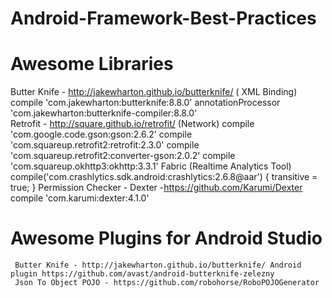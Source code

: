 # Android-Framework-Best-Practices

# Awesome Libraries
Butter Knife - http://jakewharton.github.io/butterknife/ ( XML Binding)
        compile 'com.jakewharton:butterknife:8.8.0'
        annotationProcessor 'com.jakewharton:butterknife-compiler:8.8.0'  
Retrofit  - http://square.github.io/retrofit/  (Network)
        compile 'com.google.code.gson:gson:2.6.2'
        compile 'com.squareup.retrofit2:retrofit:2.3.0'
        compile 'com.squareup.retrofit2:converter-gson:2.0.2'
        compile 'com.squareup.okhttp3:okhttp:3.3.1'
Fabric (Realtime Analytics Tool)
        compile('com.crashlytics.sdk.android:crashlytics:2.6.8@aar') {
            transitive = true;
        }
Permission Checker - Dexter -https://github.com/Karumi/Dexter
        compile 'com.karumi:dexter:4.1.0' 
       
# Awesome Plugins for Android Studio
     Butter Knife - http://jakewharton.github.io/butterknife/ Android plugin https://github.com/avast/android-butterknife-zelezny
     Json To Object POJO - https://github.com/robohorse/RoboPOJOGenerator
